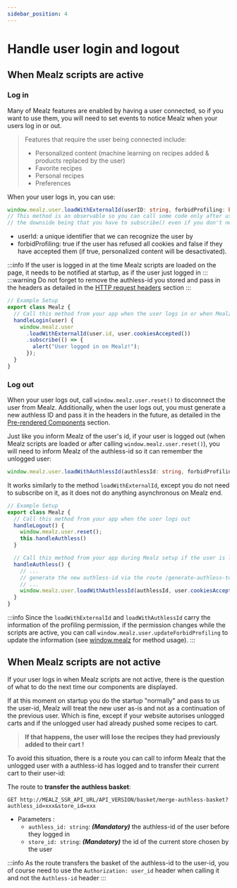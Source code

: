 ```yaml
---
sidebar_position: 4
---
```


# Handle user login and logout

## When Mealz scripts are active

### Log in

Many of Mealz features are enabled by having a user connected, so if you want to use them, you will need to set events to notice Mealz when your users log in or out.

> Features that require the user being connected include:
>
> - Personalized content (machine learning on recipes added & products replaced by the user)
> - Favorite recipes
> - Personal recipes
> - Preferences

When your user logs in, you can use:

```ts
window.mealz.user.loadWithExternalId(userID: string, forbidProfiling: boolean).subscribe();
// This method is an observable so you can call some code only after user is logged in our system if you need,
// the downside being that you have to subscribe() even if you don't need it
```

- userId: a unique identifier that we can recognize the user by
- forbidProfiling: true if the user has refused all cookies and false if they have accepted them (if true, personalized content will be desactivated).

:::info
If the user is logged in at the time Mealz scripts are loaded on the page, it needs to be notified at startup, as if the user just logged in
:::
:::warning
Do not forget to remove the authless-id you stored and pass in the headers as detailed in the [HTTP request headers](../main-features/pre-rendered-components#http-request-headers) section
:::

```ts
// Example Setup
export class Mealz {
  // Call this method from your app when the user logs in or when Mealz is set up
  handleLogin(user) {
    window.mealz.user
      .loadWithExternalId(user.id, user.cookiesAccepted())
      .subscribe(() => {
        alert("User logged in on Mealz!");
      });
  }
}
```

### Log out

When your user logs out, call `window.mealz.user.reset()` to disconnect the user from Mealz. Additionally, when the user logs out, you must generate a new authless ID and pass it in the headers in the future, as detailed in the [Pre-rendered Components](../main-features/pre-rendered-components) section.

Just like you inform Mealz of the user's id, if your user is logged out (when Mealz scripts are loaded or after calling `window.mealz.user.reset()`), you will need to inform Mealz of the authless-id so it can remember the unlogged user:

```ts
window.mealz.user.loadWithAuthlessId(authlessId: string, forbidProfiling?: boolean);
```

It works similarly to the method `loadWithExternalId`, except you do not need to subscribe on it, as it does not do anything asynchronous on Mealz end.

```ts
// Example Setup
export class Mealz {
  // Call this method from your app when the user logs out
  handleLogout() {
    window.mealz.user.reset();
    this.handleAuthless()
  }

  // Call this method from your app during Mealz setup if the user is logged out
  handleAuthless() {
    // ...
    // generate the new authless-id via the route /generate-authless-token
    // ...
    window.mealz.user.loadWithAuthlessId(authlessId, user.cookiesAccepted());
  }
}
```

:::info
  Since the `loadWithExternalId` and `loadWithAuthlessId` carry the information of the profiling permission, if the permission changes while the scripts are active, you can call `window.mealz.user.updateForbidProfiling` to update the information (see [window.mealz](../customization/window-mealz#windowmealzuser) for method usage).
:::

## When Mealz scripts are not active

If your user logs in when Mealz scripts are not active, there is the question of what to do the next time our components are displayed.

If at this moment on startup you do the startup "normally" and pass to us the user-id, Mealz will treat the new user as-is and not as a continuation of the previous user. Which is fine, except if your website autorises unlogged carts and if the unlogged user had already pushed some recipes to cart.

> **If that happens, the user will lose the recipes they had previously added to their cart !**

To avoid this situation, there is a route you can call to inform Mealz that the unlogged user with a authless-id has logged and to transfer their current cart to their user-id:

The route to **transfer the authless basket**:

```
GET http://MEALZ_SSR_API_URL/API_VERSION/basket/merge-authless-basket?authless_id=xxx&store_id=xxx
```

- Parameters :
  - `authless_id: string`: **_(Mandatory)_** the authless-id of the user before they logged in
  - `store_id: string`: **_(Mandatory)_** the id of the current store chosen by the user

:::info
  As the route transfers the basket of the authless-id to the user-id, you of course need to use the `Authorization: user_id` header when calling it and not the `Authless-id` header
:::


